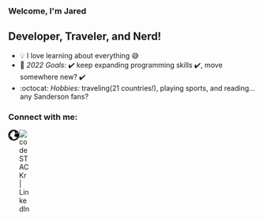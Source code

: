### Welcome, I'm Jared 

## Developer, Traveler, and Nerd!
- :bulb: I love learning about everything :sweat_smile:
- :raised_hands: *2022 Goals:* ✔️ keep expanding programming skills ✔️, move somewhere new? ✔️
- :octocat: *Hobbies:* traveling(21 countries!), playing sports, and reading... any Sanderson fans?

### Connect with me:

[<img align="left" alt="codeSTACKr.com" width="22px" src="https://raw.githubusercontent.com/iconic/open-iconic/master/svg/globe.svg" />][website]
[<img align="left" alt="codeSTACKr | LinkedIn" width="22px" src="https://cdn.jsdelivr.net/npm/simple-icons@v3/icons/linkedin.svg" />][linkedin]


[website]: https://www.jaredar.com/

[linkedin]: https://www.linkedin.com/in/jared-rothenberg


